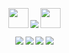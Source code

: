 <div align="center">
 <p align="center"> <img src="https://64.media.tumblr.com/08f1157e4fb62352185b36afec10b822/67f379b253a55304-79/s75x75_c1/2dd301de7828b4fb0d8607ba40db757cc46bd729.gifv" width="40" height="40" /> <img src="https://komarev.com/ghpvc/?username=kyostro&label=🔥&color=000000" /> <img src="https://64.media.tumblr.com/581809eba389f8d2ccce2c57b2eb9b8a/67f379b253a55304-15/s75x75_c1/f4206f7a9cad6744daa64d2f7c4a7afb3c4970be.gifv" width="40" height="40" />
  <p align="center">
  <p align="center"> 

[<img src="https://i.imgur.com/sPN8Lti.jpeg">](https://x.com/l0veol0gy5/status/1788378594806272129)
[<img src="https://i.imgur.com/azGU2XW.jpeg">](https://rentry.co/kyostro)
[<img src="https://i.imgur.com/FRKdmf6.jpeg">](https://kyostro.atabook.org/)
[<img src="https://i.imgur.com/xs4p8RR.jpeg">](https://kyodraw.straw.page/)
